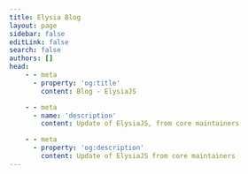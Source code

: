 ```yaml
---
title: Elysia Blog
layout: page
sidebar: false
editLink: false
search: false
authors: []
head:
    - - meta
      - property: 'og:title'
        content: Blog - ElysiaJS

    - - meta
      - name: 'description'
        content: Update of ElysiaJS, from core maintainers

    - - meta
      - property: 'og:description'
        content: Update of ElysiaJS from core maintainers
---
```


<script setup>
    import Blogs from '../components/blog/Landing.vue'
</script>

<Blogs
  :blogs="[
      {
        title: 'Elysia 1.2 - You and Me',
        href: '/blog/elysia-12',
        detail: 'Introducing Adapter for universal runtime suppport, Object macro with resolve, Parser with custom name, WebSocket with lifecycle, TypeBox 0.34 with recursive type, and Eden validation inference.'
      },
	  {
	    title: 'Elysia 1.1 - Grown-up\'s Paradise',
	    href: '/blog/elysia-11',
	    detail: 'Introducing OpenTelemetry, and Trace v2. Data coercion and normalization. Guard plugin and bulk cast. Optional path parameter. Decorator and Response status reconcilation. Generator response stream.'
	  },
      {
        title: 'Elysia 1.0 - Lament of the Fallen',
        href: '/blog/elysia-10',
        detail: 'Introducing Sucrose, a better static code analysis engine, improved starts up time up to 14x, remove 40 routes/instance limitation, faster type inference up to ~3.8x, Eden Treaty 2, Hook type (breaking change), and inline error for strict type check.'
      },
      {
        title: 'Introducing Elysia 0.8 - Gate of Steiner',
        href: '/blog/elysia-08',
        detail: 'Introducing Macro API, a new way to interact with Elysia. New Lifecycle, resolve, and mapResponse to interact with Elysia even more. Static Content to compile static resource ahead of time. Default Property, Default Header and several improvement.'
      },
      {
        title: 'Introducing Elysia 0.7 - Stellar Stellar',
        href: '/blog/elysia-07',
        detail: 'Introducing up to 13x faster type inference. Declarative telemetry with trace. Reactive cookie model, and cookie validation. TypeBox 0.31 and custom decoder support. Rewritten Web Socket. Definitions remapping and custom affix. Leading more solid foundation for Elysia for a brighter future.'
      },
      {
        title: 'Introducing Elysia 0.6 - This Game',
        href: '/blog/elysia-06',
        detail: 'Introducing re-imagined plugin model, dynamic mode, better developer experience with declarative custom error, customizable loose and strict path mapping, TypeBox 0.30 and WinterCG framework interlop. Pushing the boundary of what is possible once again'
      },
      {
        title: 'Accelerate your next Prisma server with Elysia',
        href: '/blog/with-prisma',
        detail: 'With the support of Prisma with Bun and Elysia, we are entering a new era of a new level of developer experience. For Prisma we can accelerate our interaction with database, Elysia accelerate our creation of backend web server in term of both developer experience and performance.'
      },
      {
          title: 'Introducing Elysia 0.5 - Radiant',
          href: '/blog/elysia-05',
          detail: 'Introducing Static Code Analysis, New router Memoirist, TypeBox 0.28, Numeric type, inline schema, state/decorate/model/group rework, and type stability.'
      },
      {
          title: 'Introducing Elysia 0.4 - 月夜の音楽会 (Moonlit Night Concert)',
          href: '/blog/elysia-04',
          detail: 'Introducing Ahead of Time Compilation, TypeBox 0.26, Response validation per status, and Separation of Elysia Fn.'
      },
      {
          title: 'Elysia with Supabase. Your next backend at sonic speed',
          href: '/blog/elysia-supabase',
          detail: 'Elysia, and Supabase are a great match for rapidly developing prototype in less than a hour, let\'s take a look of how we can take advantage of both.'
      },
      {
          title: 'Introducing Elysia 0.3 - 大地の閾を探して [Looking for Edge of Ground]',
          href: '/blog/elysia-03',
          detail: 'Introducing Elysia Fn, Type Rework for highly scalable TypeScript performance, File Upload support and validation, Reworked Eden Treaty.'
      },
      {
          title: 'Integrate existing tRPC server to Bun with Elysia',
          href: '/blog/integrate-trpc-with-elysia',
          detail: 'Learn how to integrate existing tRPC to Elysia and Bun with Elysia tRPC plugin and more about Eden end-to-end type-safety for Elysia.'
      },
      {
          title: 'Introducing Elysia 0.2 - The Blessing',
          href: '/blog/elysia-02',
          detail: 'Introducing Elysia 0.2, bringing more improvement, mainly on TypeScript performance, type-inference, and better auto-completion and some new features to reduce boilerplate.'
      }
  ]"
/>
